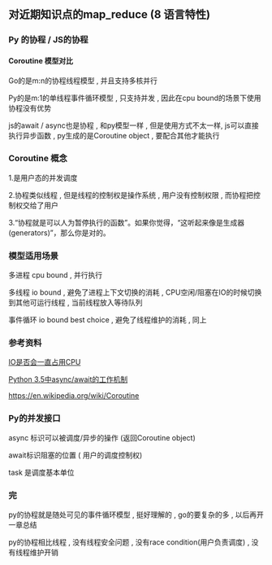 ## 对近期知识点的map_reduce (8 语言特性)



### Py 的协程 / JS的协程



#### Coroutine 模型对比

Go的是m:n的协程线程模型 , 并且支持多核并行

Py的是m:1的单线程事件循环模型 ,  只支持并发 , 因此在cpu bound的场景下使用协程没有优势

js的await / async也是协程 , 和py模型一样 , 但是使用方式不太一样, js可以直接执行异步函数 , py生成的是Coroutine object , 要配合其他才能执行



### Coroutine 概念

1.是用户态的并发调度

2.协程类似线程 , 但是线程的控制权是操作系统 , 用户没有控制权限 , 而协程把控制权交给了用户 

3.“协程就是可以人为暂停执行的函数”。如果你觉得，“这听起来像是生成器(generators)”，那么你是对的。



### 模型适用场景

多进程    cpu bound , 并行执行

多线程    io bound , 避免了进程上下文切换的消耗  , CPU空闲/阻塞在IO的时候切换到其他可运行线程 , 当前线程放入等待队列

事件循环 io bound best choice , 避免了线程维护的消耗 , 同上



### 参考资料

[IO是否会一直占用CPU]( https://www.zhihu.com/question/27734728)

[Python 3.5中async/await的工作机制]( https://www.cnblogs.com/harelion/p/8496360.html)

https://en.wikipedia.org/wiki/Coroutine



### Py的并发接口

async 标识可以被调度/异步的操作 (返回Coroutine object)

await标识阻塞的位置 ( 用户的调度控制权)

task 是调度基本单位



### 完

py的协程就是随处可见的事件循环模型 , 挺好理解的 , go的要复杂的多 , 以后再开一章总结



py的协程相比线程 , 没有线程安全问题 , 没有race condition(用户负责调度) , 没有线程维护开销

